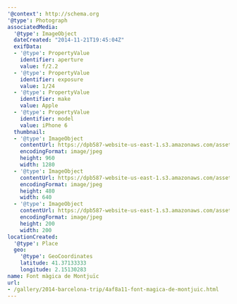 ```yaml
---
'@context': http://schema.org
'@type': Photograph
associatedMedia:
  '@type': ImageObject
  dateCreated: "2014-11-21T19:45:04Z"
  exifData:
  - '@type': PropertyValue
    identifier: aperture
    value: f/2.2
  - '@type': PropertyValue
    identifier: exposure
    value: 1/24
  - '@type': PropertyValue
    identifier: make
    value: Apple
  - '@type': PropertyValue
    identifier: model
    value: iPhone 6
  thumbnail:
  - '@type': ImageObject
    contentUrl: https://dpb587-website-us-east-1.s3.amazonaws.com/asset/gallery/2014-barcelona-trip/4af8a11-font-magica-de-montjuic~1280.jpg
    encodingFormat: image/jpeg
    height: 960
    width: 1280
  - '@type': ImageObject
    contentUrl: https://dpb587-website-us-east-1.s3.amazonaws.com/asset/gallery/2014-barcelona-trip/4af8a11-font-magica-de-montjuic~640w.jpg
    encodingFormat: image/jpeg
    height: 480
    width: 640
  - '@type': ImageObject
    contentUrl: https://dpb587-website-us-east-1.s3.amazonaws.com/asset/gallery/2014-barcelona-trip/4af8a11-font-magica-de-montjuic~200x200.jpg
    encodingFormat: image/jpeg
    height: 200
    width: 200
locationCreated:
  '@type': Place
  geo:
    '@type': GeoCoordinates
    latitude: 41.37133333
    longitude: 2.15130283
name: Font màgica de Montjuïc
url:
- /gallery/2014-barcelona-trip/4af8a11-font-magica-de-montjuic.html
---
```

